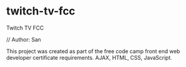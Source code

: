 # twitch-tv-fcc
Twitch TV FCC

// Author: San

This project was created as part of the free code camp front end web developer certificate requirements. AJAX, HTML, CSS, JavaScript.
